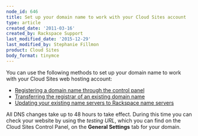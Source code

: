 ```yaml
---
node_id: 646
title: Set up your domain name to work with your Cloud Sites account
type: article
created_date: '2011-03-16'
created_by: Rackspace Support
last_modified_date: '2015-12-29'
last_modified_by: Stephanie Fillmon
product: Cloud Sites
body_format: tinymce
---
```


You can use the following methods to set up your domain name to work
with your Cloud Sites web hosting account:

-   [Registering a domain name through the control
    panel](/howto/getting-started-with-cloud-sites-registering-andor-transferring-domain-names)
-   [Transferring the registrar of an existing domain
    name](/howto/getting-started-with-cloud-sites-registering-andor-transferring-domain-names)
-   [Updating your existing name servers to Rackspace name
    servers](/howto/getting-started-with-cloud-sites-rackspace-nameservers-and-creating-custom-nameservers)

All DNS changes take up to 48 hours to take effect. During this time you
can check your website by using the *testing URL*, which you can find on
the Cloud Sites Control Panel, on the **General Settings** tab for your
domain.

